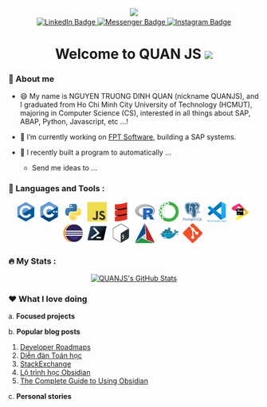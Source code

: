 <div id="header" align="center">
  <img src="https://media1.giphy.com/media/v1.Y2lkPTc5MGI3NjExZDd1Y3U3dXh3cG5ncTByd2VnbmpnYTU1NXZrazlwbzAzbmRtOTM3OCZlcD12MV9pbnRlcm5hbF9naWZfYnlfaWQmY3Q9Zw/bGgsc5mWoryfgKBx1u/giphy.gif" width="120"/>
</div>

<div id="badges" align="center">
  <a href="https://www.linkedin.com/in/quan-nguyen-truong-dinh-2036ab202/">
    <img src="https://img.shields.io/badge/LinkedIn-blue?style=for-the-badge&logo=linkedin&logoColor=white" alt="LinkedIn Badge"/>
  </a>
  <a href="https://www.facebook.com/QuanMath007/">
    <img src="https://img.shields.io/badge/Facebook-3D82ED?style=for-the-badge&logo=facebook&logoColor=white" alt="Messenger Badge"/>
  </a>
  <a href="">
    <img src="https://img.shields.io/badge/Instagram-E4405F?style=for-the-badge&logo=instagram&logoColor=white" alt="Instagram Badge"/>
    
  </a>
</div>

<h1 align="center">
  Welcome to QUAN JS
  <img src="https://media.giphy.com/media/hvRJCLFzcasrR4ia7z/giphy.gif" width="30px"/>
</h1>

### 🐳 About me ###

- 😄 My name is NGUYEN TRUONG DINH QUAN (nickname QUANJS), and I graduated from Ho Chi Minh City University of Technology (HCMUT), majoring in Computer Science (CS), interested in all things about SAP, ABAP, Python, Javascript, etc ...!

- 🔭 I’m currently working on [FPT Software](https://fptsoftware.com/), building a SAP systems. 
- 🌱 I recently built a program to automatically ...
  - Send me ideas to ...   

<!--
**QUANJS2610/quanjs2610** is a ✨ _special_ ✨ repository because its `README.md` (this file) appears on your GitHub profile.

Here are some ideas to get you started:

- 🔭 I’m currently working on ...
- 🌱 I’m currently learning ...
- 👯 I’m looking to collaborate on ...
- 🤔 I’m looking for help with ...
- 💬 Ask me about ...
- 📫 How to reach me: ...
- 😄 Pronouns: ...
- ⚡ Fun fact: ...
-->

### 🔨 Languages and Tools :

<div align="center">
  <img src="https://github.com/devicons/devicon/blob/master/icons/c/c-original.svg"  title="C" alt="C" width="40" height="40"/>&nbsp;
    <img src="https://github.com/devicons/devicon/blob/master/icons/cplusplus/cplusplus-original.svg"  title="C++" alt="C++" width="40" height="40"/>&nbsp;
  <img src="https://github.com/devicons/devicon/blob/master/icons/python/python-original.svg"  title="Python" alt="Python" width="40" height="40"/>&nbsp;    
  <img src="https://github.com/devicons/devicon/blob/master/icons/javascript/javascript-original.svg" title="JavaScript" alt="JavaScript" width="40" height="40"/>&nbsp;
  <img src="https://github.com/devicons/devicon/blob/master/icons/scala/scala-original.svg" title="Scala" **alt="Scala" width="40" height="40"/>&nbsp;
  <img src="https://github.com/devicons/devicon/blob/master/icons/r/r-original.svg" title="R" **alt="R" width="40" height="40"/>&nbsp;
    <img src="https://github.com/devicons/devicon/blob/master/icons/anaconda/anaconda-original.svg" title="ANACONDA" alt="ANACONDA" width="40" height="40"/>&nbsp;
  <img src="https://github.com/devicons/devicon/blob/master/icons/postgresql/postgresql-plain-wordmark.svg" title="PostgresSQL"  alt="PostgresSQL" width="40" height="40"/>&nbsp;
  <img src="https://github.com/devicons/devicon/blob/master/icons/vscode/vscode-original-wordmark.svg" title="VSCode" **alt="VSCode" width="40" height="40"/>&nbsp;
  <img src="https://github.com/devicons/devicon/blob/master/icons/jetbrains/jetbrains-original.svg" title="Jetbrains" **alt="Jetbrains" width="40" height="40"/>&nbsp;
  <img src="https://github.com/devicons/devicon/blob/master/icons/eclipse/eclipse-original.svg" title="Eclipse" **alt="Eclipse" width="40" height="40"/>&nbsp;
  <img src="https://github.com/devicons/devicon/blob/master/icons/powershell/powershell-original.svg" title="Powershell" **alt="Powershell" width="40" height="40"/>&nbsp;
  <img src="https://github.com/devicons/devicon/blob/master/icons/bash/bash-original.svg" title="Bash"  alt="Bash" width="40" height="40"/>&nbsp;
  <img src="https://github.com/devicons/devicon/blob/master/icons/cmake/cmake-original.svg" title="CMAKE" **alt="CMAKE" width="40" height="40"/>&nbsp;
  <img src="https://github.com/devicons/devicon/blob/master/icons/docker/docker-original.svg" title="Docker" **alt="Docker" width="40" height="40"/>&nbsp;
  <img src="https://github.com/devicons/devicon/blob/master/icons/git/git-original.svg" title="Git" **alt="Git" width="40" height="40"/>&nbsp;
</div>

### 🔥 My Stats :
<div align="center">

<!--
[![GitHub Streak](https://streak-stats.demolab.com?user=QUANJS2610&theme=vue-dark)](https://git.io/streak-stats)

[![QUAN JS's GitHub stats](https://github-readme-stats.vercel.app/api?username=QUANJS2610&theme=vision-friendly-dark)](https://github.com/QUANJS2610/github-readme-stats)

[![Top Langs](https://github-readme-stats.vercel.app/api/top-langs/?username=QUANJS2610&layout=compact&theme=vision-friendly-dark)](https://github.com/QUANJS2610/github-readme-stats)
-->

<div align="center">
  <a href="https://github.com/QUANJS2610/QUANJS2610">
    <img src="https://github-readme-stats.vercel.app/api?username=QUANJS2610&show_icons=true&count_private=true&layout=compact&theme=radical&custom_title=be%20the%20change%20you%20wish%20to%20see%20in%20the%20world" alt="QUANJS's GitHub Stats" />
  </a>
</div>

</div>

### ♥️ What I love doing

a. **Focused projects**
<!--
* [Thinh Vu Blog](https://thinhvu.com?source=github&medium=intro) - My lifelong learning journey
* [Vnstock](http://vnstock.site?source=github&medium=intro) - Empowering Smart Investment Analysis in the Vietnam Stock Market with vnstock.
* [LEarn Anything](http://learn-anything.vn/) - Ignite the passion for learning and exploration with LEarn Anything!
-->

b. **Popular blog posts**
  1. [Developer Roadmaps](https://roadmap.sh/)
  2. [Diễn đàn Toán học](https://diendantoanhoc.org/)
  3. [StackExchange](https://stackexchange.com/sites)
  4. [Lộ trình học Obsidian](https://www.facebook.com/groups/594306492570157/posts/696868922313913/)
  5. [The Complete Guide to Using Obsidian](https://thinhvu.com/2023/01/29/huong-dan-su-dung-obsidian-toan-tap/)

c. **Personal stories**
<!--
  1. [Python for Data analysis - Getting Started with Jupyter Notebook, Google Colab, and Rasberry Pi](https://thinhvu.com/2021/02/15/phan-tich-du-lieu-voi-python-google-colab?utm_source=github&utm_medium=readme-home)
  2.  [How did I fall in love with Python? My personal stories on experiencing data analysis tools](https://thinhvu.com/2021/03/28/toi-den-voi-python-tool-phan-tich-du-lieu?utm_source=github&utm_medium=readme-home)
-->

